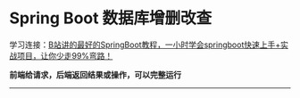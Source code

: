# Spring Boot 数据库增删改查

学习连接：[B站讲的最好的SpringBoot教程，一小时学会springboot快速上手+实战项目，让你少走99%弯路！](https://www.bilibili.com/video/BV1fmvkeeEth?vd_source=c76bb3d6e0326c966bf1bf32db90eb22)

**前端给请求，后端返回结果或操作，可以完整运行**

---
